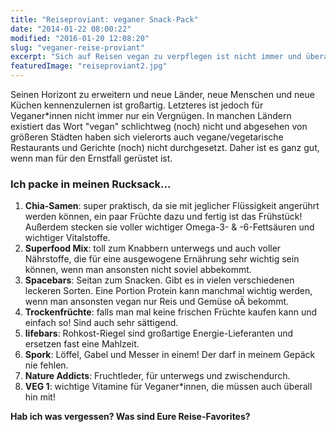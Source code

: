 ```yaml
---
title: "Reiseproviant: veganer Snack-Pack"
date: "2014-01-22 08:00:22"
modified: "2016-01-20 12:08:20"
slug: "veganer-reise-proviant"
excerpt: "Sich auf Reisen vegan zu verpflegen ist nicht immer und überall ganz einfach. Wer auf Nummer sicher gehen möchte, packt sich am besten etwas Proviant ein!"
featuredImage: "reiseproviant2.jpg"
---
```


Seinen Horizont zu erweitern und neue Länder, neue Menschen und neue Küchen kennenzulernen ist großartig. Letzteres ist jedoch für Veganer\*innen nicht immer nur ein Vergnügen. In manchen Ländern existiert das Wort "vegan" schlichtweg (noch) nicht und abgesehen von größeren Städten haben sich vielerorts auch vegane/vegetarische Restaurants und Gerichte (noch) nicht durchgesetzt. Daher ist es ganz gut, wenn man für den Ernstfall gerüstet ist.

### Ich packe in meinen Rucksack...

1.  **Chia-Samen**: super praktisch, da sie mit jeglicher Flüssigkeit angerührt werden können, ein paar Früchte dazu und fertig ist das Frühstück! Außerdem stecken sie voller wichtiger Omega-3- & -6-Fettsäuren und wichtiger Vitalstoffe.
2.  **Superfood Mix**: toll zum Knabbern unterwegs und auch voller Nährstoffe, die für eine ausgewogene Ernährung sehr wichtig sein können, wenn man ansonsten nicht soviel abbekommt.
3.  **Spacebars**: Seitan zum Snacken. Gibt es in vielen verschiedenen leckeren Sorten. Eine Portion Protein kann manchmal wichtig werden, wenn man ansonsten vegan nur Reis und Gemüse oÄ bekommt.
4.  **Trockenfrüchte**: falls man mal keine frischen Früchte kaufen kann und einfach so! Sind auch sehr sättigend.
5.  **lifebars**: Rohkost-Riegel sind großartige Energie-Lieferanten und ersetzen fast eine Mahlzeit.
6.  **Spork**: Löffel, Gabel und Messer in einem! Der darf in meinem Gepäck nie fehlen.
7.  **Nature Addicts**: Fruchtleder, für unterwegs und zwischendurch.
8.  **VEG 1**: wichtige Vitamine für Veganer\*innen, die müssen auch überall hin mit!

**Hab ich was vergessen? Was sind Eure Reise-Favorites?**